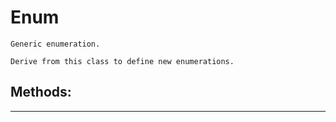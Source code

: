 # Enum 
 ```
 Generic enumeration.

Derive from this class to define new enumerations. 
```
## Methods: 
--- 